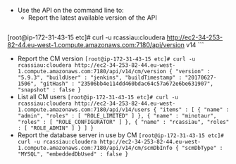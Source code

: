 * Use the API on the command line to:
  * Report the latest available version of the API
	```
[root@ip-172-31-43-15 etc]# curl -u rcassiau:cloudera http://ec2-34-253-82-44.eu-west-1.compute.amazonaws.com:7180/api/version
v14
	```
  * Report the CM version 
        ```
[root@ip-172-31-43-15 etc]# curl -u rcassiau:cloudera http://ec2-34-253-82-44.eu-west-1.compute.amazonaws.com:7180/api/v14/cm/version
{
  "version" : "5.9.3",
  "buildUser" : "jenkins",
  "buildTimestamp" : "20170627-1506",
  "gitHash" : "23506bb4e114dd460bdac64c57a672e6be631907",
  "snapshot" : false
}
        ```
  * List all CM users
        ```
[root@ip-172-31-43-15 etc]# curl -u rcassiau:cloudera http://ec2-34-253-82-44.eu-west-1.compute.amazonaws.com:7180/api/v14/users
{
  "items" : [ {
    "name" : "admin",
    "roles" : [ "ROLE_LIMITED" ]
  }, {
    "name" : "minotaur",
    "roles" : [ "ROLE_CONFIGURATOR" ]
  }, {
    "name" : "rcassiau",
    "roles" : [ "ROLE_ADMIN" ]
  } ]
}
        ```
  * Report the database server in use by CM
        ```
[root@ip-172-31-43-15 etc]# curl -u rcassiau:cloudera http://ec2-34-253-82-44.eu-west-1.compute.amazonaws.com:7180/api/v14/cm/scmDbInfo
{
  "scmDbType" : "MYSQL",
  "embeddedDbUsed" : false
}
        ```
